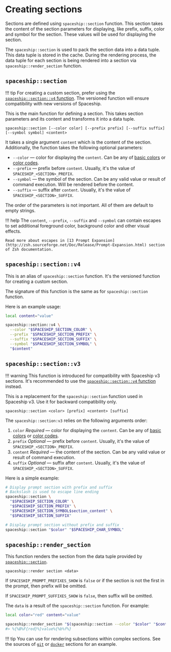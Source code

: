 # Creating sections

Sections are defined using `spaceship::section` function. This section takes the content of the section parameters for displaying, like prefix, suffix, color and symbol for the section. These values will be used for displaying the section.

The `spaceship::section` is used to pack the section data into a data tuple. This data tuple is stored in the cache. During the rendering process, the data tuple for each section is being rendered into a section via `spaceship::render_section` function.

## `spaceship::section`

!!! tip
    For creating a custom section, prefer using the [`spaceship::section::v4` function](#spaceshipsectionv4). The versioned function will ensure compatibility with new versions of Spaceship.

This is the main function for defining a section. This takes section parameters and its content and transforms it into a data tuple.

``` title="Signature"
spaceship::section [--color color] [--prefix prefix] [--suffix suffix] [--symbol symbol] <content>
```

It takes a single argument `content` which is the content of the section. Additionally, the function takes the following optional parameters:

* `--color` — color for displaying the `content`. Can be any of [basic colors](https://wiki.archlinux.org/index.php/zsh#Colors) or [color codes](https://upload.wikimedia.org/wikipedia/commons/1/15/Xterm_256color_chart.svg).
* `--prefix` — prefix before `content`. Usually, it's the value of `SPACESHIP_<SECTION>_PREFIX`.
* `--symbol` — the symbol of the section. Can be any valid value or result of command execution. Will be rendered before the content.
* `--suffix` — suffix after `content`. Usually, it's the value of `SPACESHIP_<SECTION>_SUFFIX`.

The order of the parameters is not important. All of them are default to empty strings.

!!! help
    The `content`, `--prefix`, `--suffix` and `--symbol` can contain escapes to set additional foreground color, background color and other visual effects.

    Read more about escapes in [13 Prompt Expansion](http://zsh.sourceforge.net/Doc/Release/Prompt-Expansion.html) section of Zsh documentation.

## `spaceship::section::v4`

This is an alias of `spaceship::section` function. It's the versioned function for creating a custom section.

The signature of this function is the same as for `spaceship::section` function.

Here is an example usage:

```zsh
local content="value"

spaceship::section::v4 \
  --color "$SPACESHIP_SECTION_COLOR" \
  --prefix "$SPACESHIP_SECTION_PREFIX" \
  --suffix "$SPACESHIP_SECTION_SUFFIX" \
  --symbol "$SPACESHIP_SECTION_SYMBOL" \
  "$content"
```

## `spaceship::section::v3`

!!! warning
    This function is introduced for compatibility with Spaceship v3 sections. It's recommended to use the [`spaceship::section::v4` function](#spaceshipsectionv4) instead.

This is a replacement for the `spaceship::section` function used in Spaceship v3. Use it for backward compatibility only.

``` title="Signature"
spaceship::section <color> [prefix] <content> [suffix]
```

The `spaceship::section:v3` relies on the following arguments order:

1. `color` _Required_ — color for displaying the `content`. Can be any of [basic colors](https://wiki.archlinux.org/index.php/zsh#Colors) or [color codes](https://upload.wikimedia.org/wikipedia/commons/1/15/Xterm_256color_chart.svg).
2. `prefix` _Optional_ — prefix before `content`. Usually, it's the value of `SPACESHIP_<SECTION>_PREFIX`.
3. `content` _Required_ — the content of the section. Can be any valid value or result of command execution.
4. `suffix` _Optional_ — suffix after `content`. Usually, it's the value of `SPACESHIP_<SECTION>_SUFFIX`.

Here is a simple example:

```zsh
# Display prompt section with prefix and suffix
# Backslash is used to escape line ending
spaceship::section \
  "$SPACESHIP_SECTION_COLOR" \
  "$SPACESHIP_SECTION_PREFIX" \
  "$SPACESHIP_SECTION_SYMBOL$section_content" \
  "$SPACESHIP_SECTION_SUFFIX"

# Display prompt section without prefix and suffix
spaceship::section "$color" "$SPACESHIP_CHAR_SYMBOL"
```

## `spaceship::render_section`

This function renders the section from the data tuple provided by [`spaceship::section`](#spaceshipsection).

``` title="Signature"
spaceship::render section <data>
```

If `SPACESHIP_PROMPT_PREFIXES_SHOW` is `false` or if the section is not the first in the prompt, then prefix will be omitted.

If `SPACESHIP_PROMPT_SUFFIXES_SHOW` is `false`, then suffix will be omitted.

The `data` is a result of the `spaceship::section` function. For example:

```zsh
local color="red" content="value"

spaceship::render_section "$(spaceship::section --color "$color" "$content")"
#> %{%B%F{red}%}value%{%b%f%}
```

!!! tip
    You can use for rendering subsections within complex sections. See the sources of [`git`](https://github.com/spaceship-prompt/spaceship-prompt/blob/master/sections/git.zsh) or [`docker`](https://github.com/spaceship-prompt/spaceship-prompt/blob/master/sections/docker.zsh) sections for an example.
